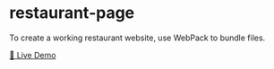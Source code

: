 # restaurant-page
To create a working restaurant website, use WebPack to bundle files.

<a href="https://rohan77700.github.io/restaurant-page/" target="_blank">🔗 Live Demo </a>
